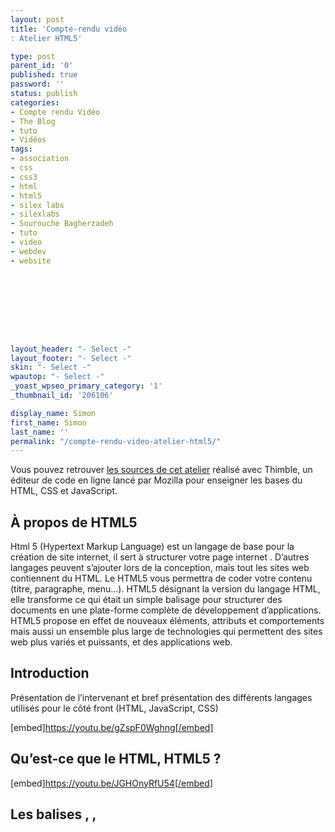 ```yaml
---
layout: post
title: 'Compte-rendu vidéo
: Atelier HTML5'

type: post
parent_id: '0'
published: true
password: ''
status: publish
categories:
- Compte rendu Vidéo
- The Blog
- tuto
- Vidéos
tags:
- association
- css
- css3
- html
- html5
- silex labs
- silexlabs
- Sourouche Bagherzadeh
- tuto
- video
- webdev
- website









layout_header: "- Select -"
layout_footer: "- Select -"
skin: "- Select -"
wpautop: "- Select -"
_yoast_wpseo_primary_category: '1'
_thumbnail_id: '206106'

display_name: Simon
first_name: Simon
last_name: ''
permalink: "/compte-rendu-video-atelier-html5/"
---
```




Vous pouvez retrouver [les sources de cet atelier](https://d157rqmxrxj6ey.cloudfront.net/zuruk/33409/) réalisé avec Thimble, un éditeur de code en ligne lancé par Mozilla pour enseigner les bases du HTML, CSS et JavaScript.

**À propos de HTML5**
---------------------

Html 5 (Hypertext Markup Language) est un langage de base pour la création de site internet, il sert à structurer votre page internet . D’autres langages peuvent s’ajouter lors de la conception, mais tout les sites web contiennent du HTML. Le HTML5 vous permettra de coder votre contenu (titre, paragraphe, menu…). HTML5 désignant la version du langage HTML, elle transforme ce qui était un simple balisage pour structurer des documents en une plate-forme complète de développement d’applications. HTML5 propose en effet de nouveaux éléments, attributs et comportements mais aussi un ensemble plus large de technologies qui permettent des sites web plus variés et puissants, et des applications web.

**Introduction**
----------------

Présentation de l’intervenant et bref présentation des différents langages utilisés pour le côté front (HTML, JavaScript, CSS)

[embed]https://youtu.be/gZspF0Wghng[/embed]

**Qu’est-ce que le HTML, HTML5 ?**
----------------------------------

[embed]https://youtu.be/JGHOnyRfU54[/embed]

**Les balises <html>, <head>, <title>, <link>**
-----------------------------------------------

On partira d’un projet vierge sur [Mozilla Thimble](https://thimble.mozilla.org), qui est un éditeur de code en ligne.

On verra dans cette vidéo qu’est ce qu’un fichier html, à quoi correspond le fichier index.html et qu’est ce qu’une balise ? On verra les balises <html>, <head>, <title>, <link>.

Un document HTML est lié à une feuille de style css, on établiera le lien vers cette feuille de style avec la balise link.

[embed]https://youtu.be/7iQRrJgHycM[/embed]

**Structure du document HTML** **avec les balises <header>, <body>, <main>, <footer> et insertion d’une image**
---------------------------------------------------------------------------------------------------------------

Dans cette vidéo on commencera la structure de notre document HTML avec les balises <header>, <body>, <main>, <footer>. Puis on verra comment on insère une image avec la balise <img> et comment la redimensionner.

( description des balises html, head, title, main, footer)

[embed]https://youtu.be/95dK2H4tO4k[/embed]

**Création d’une deuxième page et de la navigation**
----------------------------------------------------

Dans cette partie, on créera une deuxième page contact.html avec son lien.

Ici on découvrira les balises navigation <nav> et ancre <a>

[embed]https://youtu.be/ruNVsjORm8A[/embed]

**Les balises titres <h1>, <h2>, <h3>...**
------------------------------------------

Ici on verra les balises titres “heading1” <h1> et “heading2” < h2> qui définissent l’importance (elles vont jusqu’à h6)

[embed]https://youtu.be/bYttv-QAXIQ[/embed]

**Les listes avec les balises <ul>, <ol>, <li>**
------------------------------------------------

Ici on verra comment faire des listes
: les “bullet point” avec la balise <ul>, et les listes numérotées avec la balise <ol>.

[embed]https://youtu.be/HzV78uQf5Rw[/embed]

**Balises <footer>, <small>, <adress>**
---------------------------------------

Dans cette vidéo on verra le pied de page avec la balise <footer>, la balise <small>, <adress>

[embed]https://youtu.be/sMqA0oj48vQ[/embed]

### **Le tour du Web en 50 ateliers**

Cet atelier entre dans le cadre du projet [“Le tour du Web en 50 ateliers”](https://www.silexlabs.org/le-tour-du-web-en-50-ateliers-2/) qui propose des ateliers d’initiation aux métiers du numérique par la pratique pour permettre aux personnes défavorisées face à l’accès au numérique, de comprendre ce secteur et de s’initier à ses métiers.

![tour-du-web-carre-avr-2016.svg]({{ site.baseurl }}/assets/tour-du-web-carre-avr-2016.svg_-1.png)

**Intervenant**
---------------

![tof-sourouche]({{ site.baseurl }}/assets/tof-sourouche.jpg)

Cet atelier était animé par Sourouche Bagherzadeh, Web designer et développeur front freelance spécialisé dans la création de sites internet tous domaines.

[Site internet](http://www.sb-developpeur.com/)

[LinkedIn](https://www.linkedin.com/company/sourouche-bagherzadeh)

[Photos de l'atelier](https://www.flickr.com/photos/120854033@N02/albums/72157662447665303)
-------------------------------------------------------------------------------------------

![html-fev-2016-cr-video-carre.svg]({{ site.baseurl }}/assets/html-fev-2016-cr-video-carre.svg_.png)
----------------------------------------------------------------------------------------------------
